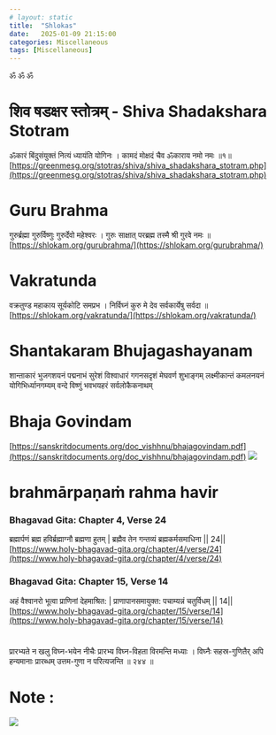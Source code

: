 ```yaml
---
# layout: static
title:  "Shlokas"
date:   2025-01-09 21:15:00
categories: Miscellaneous
tags: [Miscellaneous]
---
```


ॐ ॐ ॐ

# शिव षडक्षर स्तोत्रम् - Shiva Shadakshara Stotram
ॐकारं बिंदुसंयुक्तं नित्यं ध्यायंति योगिनः ।
कामदं मोक्षदं चैव ॐकाराय नमो नमः ॥१॥
[https://greenmesg.org/stotras/shiva/shiva_shadakshara_stotram.php](https://greenmesg.org/stotras/shiva/shiva_shadakshara_stotram.php)

# Guru Brahma
गुरुर्ब्रह्मा गुरुर्विष्णुः गुरुर्देवो महेश्वरः ।
गुरुः साक्षात् परब्रह्म तस्मै श्री गुरवे नमः ॥
[https://shlokam.org/gurubrahma/](https://shlokam.org/gurubrahma/)

# Vakratunda
वक्रतुण्ड महाकाय सूर्यकोटि समप्रभ ।
निर्विघ्नं कुरु मे देव सर्वकार्येषु सर्वदा ॥
[https://shlokam.org/vakratunda/](https://shlokam.org/vakratunda/)

# Shantakaram Bhujagashayanam
शान्ताकारं भुजगशयनं पद्मनाभं सुरेशं
विश्वाधारं गगनसदृशं मेघवर्ण शुभाङ्गम्
लक्ष्मीकान्तं कमलनयनं योगिभिर्ध्यानगम्यम्
वन्दे विष्णुं भवभयहरं सर्वलोकैकनाथम्

# Bhaja Govindam

[https://sanskritdocuments.org/doc_vishhnu/bhajagovindam.pdf](https://sanskritdocuments.org/doc_vishhnu/bhajagovindam.pdf)
![](https://www.youtube.com/watch?v=Go-mAJpH6_w)


# brahmārpaṇaṁ rahma havir

###  Bhagavad Gita: Chapter 4, Verse 24
ब्रह्मार्पणं ब्रह्म हविर्ब्रह्माग्नौ ब्रह्मणा हुतम् |
ब्रह्मैव तेन गन्तव्यं ब्रह्मकर्मसमाधिना || 24||
[https://www.holy-bhagavad-gita.org/chapter/4/verse/24](https://www.holy-bhagavad-gita.org/chapter/4/verse/24)
### Bhagavad Gita: Chapter 15, Verse 14
अहं वैश्वानरो भूत्वा प्राणिनां देहमाश्रित: |
प्राणापानसमायुक्त: पचाम्यन्नं चतुर्विधम् || 14||
[https://www.holy-bhagavad-gita.org/chapter/15/verse/14](https://www.holy-bhagavad-gita.org/chapter/15/verse/14)



# 









प्रारभ्यते न खलु विघ्न-भयेन नीचैः
प्रारभ्य विघ्न-विहता विरमन्ति मध्याः ।
विघ्नैः सहस्र-गुणितैर् अपि हन्यमानाः
प्रारब्धम् उत्तम-गुणा न परित्यजन्ति ॥ २४४ ॥


# Note : 
![](https://soundcloud.com/sri-sathya-sai-seva-organisation-madhya-pradesh/01-sathya-sai-bal-vikas-sholka?in=sri-sathya-sai-seva-organisation-madhya-pradesh/sets/sri-sathya-sai-bakvikas-shlokas-and-prayers-for-group-1-2-and-3&utm_source=clipboard&utm_medium=text&utm_campaign=social_sharing)
